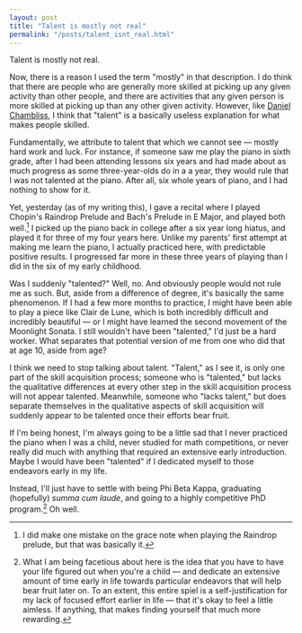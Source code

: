 ```yaml
---
layout: post
title: "Talent is mostly not real"
permalink: "/posts/talent_isnt_real.html"
---
```

Talent is mostly not real.

Now, there is a reason I used the term "mostly" in that description. I do think that there are people who are generally more skilled at picking up any given activity than other people, and there are activities that any given person is more skilled at picking up than any other given activity. However, like [Daniel Chambliss](https://academics.hamilton.edu/documents/themundanityofexcellence.pdf), I think that "talent" is a basically useless explanation for what makes people skilled.

Fundamentally, we attribute to talent that which we cannot see — mostly hard work and luck. For instance, if someone saw me play the piano in sixth grade, after I had been attending lessons six years and had made about as much progress as some three-year-olds do in a a year, they would rule that I was not talented at the piano. After all, six whole years of piano, and I had nothing to show for it.

Yet, yesterday (as of my writing this), I gave a recital where I played Chopin's Raindrop Prelude and Bach's Prelude in E Major, and played both well.[^1] I picked up the piano back in college after a six year long hiatus, and played it for three of my four years here. Unlike my parents' first attempt at making me learn the piano, I actually practiced here, with predictable positive results. I progressed far more in these three years of playing than I did in the six of my early childhood.

Was I suddenly "talented?" Well, no. And obviously people would not rule me as such. But, aside from a difference of degree, it's basically the same phenomenon. If I had a few more months to practice, I might have been able to play a piece like Clair de Lune, which is both incredibly difficult and incredibly beautiful — or I might have learned the second movement of the Moonlight Sonata. I still wouldn't have been "talented," I'd just be a hard worker. What separates that potential version of me from one who did that at age 10, aside from age?

I think we need to stop talking about talent. "Talent," as I see it, is only one part of the skill acquisition process; someone who is "talented," but lacks the qualitative differences at every other step in the skill acquisition process will not appear talented. Meanwhile, someone who "lacks talent," but does separate themselves in the qualitative aspects of skill acquisition will suddenly appear to be talented once their efforts bear fruit.

If I'm being honest, I'm always going to be a little sad that I never practiced the piano when I was a child, never studied for math competitions, or never really did much with anything that required an extensive early introduction. Maybe I would have been "talented" if I dedicated myself to those endeavors early in my life.

Instead, I'll just have to settle with being Phi Beta Kappa, graduating (hopefully) _summa cum laude_, and going to a highly competitive PhD program.[^2] Oh well.

[^1]: I did make one mistake on the grace note when playing the Raindrop prelude, but that was basically it.

[^2]: What I am being facetious about here is the idea that you have to have your life figured out when you're a child — and dedicate an extensive amount of time early in life towards particular endeavors that will help bear fruit later on. To an extent, this entire spiel is a self-justification for my lack of focused effort earlier in life — that it's okay to feel a little aimless. If anything, that makes finding yourself that much more rewarding.